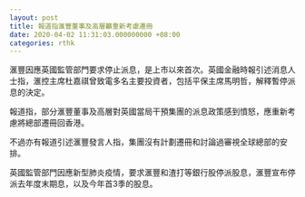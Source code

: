 ```yaml
---
layout: post
title: 報道指滙豐董事及高層籲重新考慮遷冊
date: 2020-04-02 11:31:03.000000000 +08:00
categories: rthk
---
```


滙豐因應英國監管部門要求停止派息，是上市以來首次。英國金融時報引述消息人士指，滙控主席杜嘉祺曾致電多名主要投資者，包括平保主席馬明哲，解釋暫停派息的決定。

報道指，部分滙豐董事及高層對英國當局干預集團的派息政策感到憤怒，應重新考慮將總部遷冊回香港。

不過亦有報道引述滙豐發言人指，集團沒有計劃遷冊和討論過審視全球總部的安排。

英國監管部門因應新型肺炎疫情，要求滙豐和渣打等銀行股停派股息，滙豐宣布停派去年度末期息，以及今年首3季的股息。
